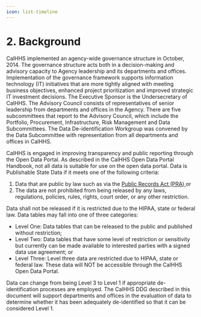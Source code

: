 ```yaml
---
icon: list-timeline
---
```


# 2. Background

CalHHS implemented an agency-wide governance structure in October, 2014. The governance structure acts both in a decision-making and advisory capacity to Agency leadership and its departments and offices. Implementation of the governance framework supports information technology (IT) initiatives that are more tightly aligned with meeting business objectives, enhanced project prioritization and improved strategic IT investment decisions. The Executive Sponsor is the Undersecretary of CalHHS. The Advisory Council consists of representatives of senior leadership from departments and offices in the Agency. There are five subcommittees that report to the Advisory Council, which include the Portfolio, Procurement, Infrastructure, Risk Management and Data Subcommittees. The Data De-identification Workgroup was convened by the Data Subcommittee with representation from all departments and offices in CalHHS.

CalHHS is engaged in improving transparency and public reporting through the Open Data Portal. As described in the CalHHS Open Data Portal Handbook, not all data is suitable for use on the open data portal. Data is Publishable State Data if it meets one of the following criteria:

1. Data that are public by law such as via the [Public Records Act (PRA) ](https://leginfo.legislature.ca.gov/faces/codes_displayexpandedbranch.xhtml?tocCode=GOV\&division=10.\&title=1.\&part=\&chapter=\&article=)or
2. The data are not prohibited from being released by any laws, regulations, policies, rules, rights, court order, or any other restriction.

Data shall not be released if it is restricted due to the HIPAA, state or federal law. Data tables may fall into one of three categories:

* Level One: Data tables that can be released to the public and published without restriction;
* Level Two: Data tables that have some level of restriction or sensitivity but currently can be made available to interested parties with a signed data use agreement; or
* Level Three: Level three data are restricted due to HIPAA, state or federal law. These data will NOT be accessible through the CalHHS Open Data Portal.

Data can change from being Level 3 to Level 1 if appropriate de-identification processes are employed. The CalHHS DDG described in this document will support departments and offices in the evaluation of data to determine whether it has been adequately de-identified so that it can be considered Level 1.
